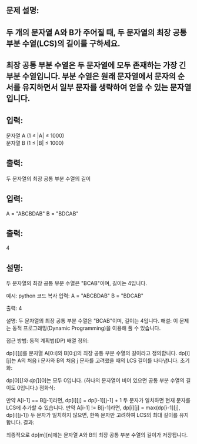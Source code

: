 ## 문제 설명:
## 두 개의 문자열 A와 B가 주어질 때, 두 문자열의 최장 공통 부분 수열(LCS)의 길이를 구하세요.
## 최장 공통 부분 수열은 두 문자열에 모두 존재하는 가장 긴 부분 수열입니다. 부분 수열은 원래 문자열에서 문자의 순서를 유지하면서 일부 문자를 생략하여 얻을 수 있는 문자열입니다.

## 입력:
  문자열 A (1 ≤ |A| ≤ 1000)  
  문자열 B (1 ≤ |B| ≤ 1000)
## 출력:
  두 문자열의 최장 공통 부분 수열의 길이

## 입력:
A = "ABCBDAB"
B = "BDCAB"

## 출력:
4

## 설명:
두 문자열의 최장 공통 부분 수열은 "BCAB"이며, 길이는 4입니다.

예시:
python
코드 복사
입력:
A = "ABCBDAB"
B = "BDCAB"

출력:
4

설명:
두 문자열의 최장 공통 부분 수열은 "BCAB"이며, 길이는 4입니다.
해설:
이 문제는 동적 프로그래밍(Dynamic Programming)을 이용해 풀 수 있습니다.

접근 방법:
동적 계획법(DP) 배열 정의:

dp[i][j]를 문자열 A[0:i]와 B[0:j]의 최장 공통 부분 수열의 길이라고 정의합니다.
dp[i][j]는 A의 처음 i 문자와 B의 처음 j 문자를 고려했을 때의 LCS 길이를 나타냅니다.
초기화:

dp[0][*]와 dp[*][0]는 모두 0입니다. (하나의 문자열이 비어 있으면 공통 부분 수열의 길이도 0입니다.)
점화식:

만약 A[i-1] == B[j-1]라면, dp[i][j] = dp[i-1][j-1] + 1
두 문자가 일치하면 현재 문자를 LCS에 추가할 수 있습니다.
만약 A[i-1] != B[j-1]라면, dp[i][j] = max(dp[i-1][j], dp[i][j-1])
두 문자가 일치하지 않으면, 한쪽 문자만 고려하여 LCS의 최대 길이를 유지합니다.
결과:

최종적으로 dp[m][n]에는 문자열 A와 B의 최장 공통 부분 수열의 길이가 저장됩니다.

  
